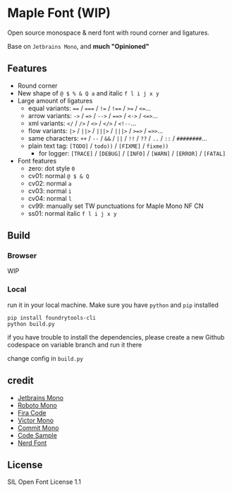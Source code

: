 # Maple Font (WIP)

Open source monospace & nerd font with round corner and ligatures.

Base on `Jetbrains Mono`, and **much "Opinioned"**

## Features

- Round corner
- New shape of `@ $ % & Q a` and italic `f l i j x y`
- Large amount of ligatures
  - equal variants: `==` / `===` / `!=` / `!==` / `>=` / `<=`...
  - arrow variants: `->` / `=>` / `-->` / `==>` / `<->` / `<=>`...
  - xml variants: `</` / `/>` / `<>` / `</>` / `<!--`...
  - flow variants: `|>` / `||>` / `|||>` / `|||>` / `>=>` / `=>>`...
  - same characters: `++` / `--` / `&&` / `||` / `!!` / `??` / `..` / `::` / `########`...
  - plain text tag: `[TODO]` / `todo))` / `[FIXME]` / `fixme))`
    - for logger: `[TRACE]` / `[DEBUG]` / `[INFO]` / `[WARN]` / `[ERROR]` / `[FATAL]`
- Font features
  - zero: dot style `0`
  - cv01: normal `@ $ & Q`
  - cv02: normal `a`
  - cv03: normal `i`
  - cv04: normal `l`
  - cv99: manually set TW punctuations for Maple Mono NF CN
  - ss01: normal italic `f l i j x y`

## Build

### Browser

WIP

### Local

run it in your local machine. Make sure you have `python` and `pip` installed

```shell
pip install foundrytools-cli
python build.py
```

if you have trouble to install the dependencies, please create a new Github codespace on variable branch and run it there

change config in `build.py`

## credit

- [Jetbrains Mono](https://github.com/JetBrains/JetBrainsMono)
- [Roboto Mono](https://github.com/googlefonts/RobotoMono)
- [Fira Code](https://github.com/tonsky/FiraCode)
- [Victor Mono](https://github.com/rubjo/victor-mono)
- [Commit Mono](https://github.com/eigilnikolajsen/commit-mono)
- [Code Sample](https://github.com/TheRenegadeCoder/sample-programs-website)
- [Nerd Font](https://github.com/ryanoasis/nerd-fonts)

## License

SIL Open Font License 1.1
